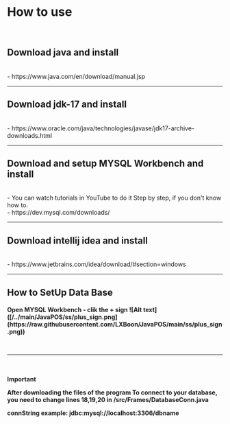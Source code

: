 # How to use 
<br/>

## Download java and install
<br/>
- https://www.java.com/en/download/manual.jsp
<br/>
<hr/>

## Download jdk-17 and install

<br/>
- https://www.oracle.com/java/technologies/javase/jdk17-archive-downloads.html
<br/><hr/>

## Download and setup MYSQL Workbench and install
<br/>
- You can watch tutorials in YouTube  to do it Step by step, if you don't know how to. 
<br/>
- https://dev.mysql.com/downloads/
<br/><hr/>

## Download intellij idea and install
<br/>
- https://www.jetbrains.com/idea/download/#section=windows
<br/><hr/>

## How to SetUp Data Base

<h4>Open MYSQL Workbench
    - clik the + sign 
    ![Alt text]([/../main/JavaPOS/ss/plus_sign.png](https://raw.githubusercontent.com/LXBoon/JavaPOS/main/ss/plus_sign.png))



    

    



<br/><hr/>

<br/><br/>
Important


After downloading the files of the program 
To connect to your database, you need to change lines 18,19,20 in /src/Frames/DatabaseConn.java



    
    


connString example:
jdbc:mysql://localhost:3306/dbname
